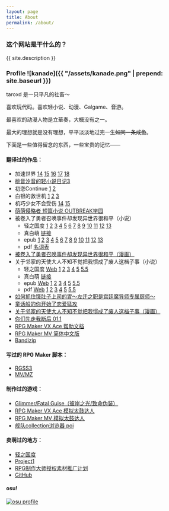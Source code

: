 ```yaml
---
layout: page
title: About
permalink: /about/
---
```


### 这个网站是干什么的？

{{ site.description }}

### Profile ![kanade]({{ "/assets/kanade.png" | prepend: site.baseurl }})

taroxd 是一只平凡的社畜～

喜欢玩代码。喜欢轻小说、动漫、Galgame、音游。

最喜欢的动漫人物是立華奏，大概没有之一。

最大的理想就是没有理想，平平淡淡地过完一生<del>如同一条咸鱼</del>。

下面是一些值得留念的东西，一些宝贵的记忆——

#### 翻译过的作品：
* 加速世界
  [14](https://www.lightnovel.us/detail/601101)
  [15](https://www.lightnovel.us/detail/693752)
  [16](https://www.lightnovel.us/detail/747686)
  [17](https://www.lightnovel.us/detail/780343)
  [18](https://www.lightnovel.us/detail/829740)
* [桃音汐音的轻小说日记3](https://www.lightnovel.us/detail/740989)
* 初恋Continue
  [1](https://www.lightnovel.us/detail/743827)
  [2](https://www.lightnovel.us/detail/760769)
* 白银的救世机
  [1](https://www.lightnovel.us/detail/594361)
  [2](https://www.lightnovel.us/detail/597265)
  [3](https://www.lightnovel.us/detail/614961)
* 机巧少女不会受伤
  [14](https://www.lightnovel.us/detail/802976)
  [15](https://www.lightnovel.us/detail/845017)
* [萌萌侵略者 短篇小说 OUTBREAK学园](https://www.lightnovel.us/detail/721465)
* 被卷入了勇者召唤事件却发现异世界很和平（小说）
    - 轻之国度
      [1](https://www.lightnovel.us/detail/954461)
      [2](https://www.lightnovel.us/detail/957662)
      [3](https://www.lightnovel.us/detail/961923)
      [4](https://www.lightnovel.us/detail/966648)
      [5](https://www.lightnovel.us/detail/971249)
      [6](https://www.lightnovel.us/detail/975643)
      [7](https://www.lightnovel.us/detail/989470)
      [8](https://www.lightnovel.us/detail/1010962)
      [9](https://www.lightnovel.us/detail/1026790)
      [10](https://www.lightnovel.us/detail/1050240)
      [11](https://www.lightnovel.us/detail/1075288)
      [12](https://www.lightnovel.us/detail/1090657)
      [13](https://www.lightnovel.us/detail/1111788)
    - 真白萌
      [链接](https://masi.ro/n29)
    - epub
      [1](https://www.lightnovel.us/detail/980042)
      [2](https://www.lightnovel.us/detail/986395)
      [3](https://www.lightnovel.us/detail/1003306)
      [4](https://www.lightnovel.us/detail/1012181)
      [5](https://www.lightnovel.us/detail/1020477)
      [6](https://www.lightnovel.us/detail/1030938)
      [7](https://www.lightnovel.us/detail/1035396)
      [8](https://www.lightnovel.us/detail/1044957)
      [9](https://www.lightnovel.us/detail/1052879)
      [10](https://www.lightnovel.us/detail/1090588)
      [11](https://www.lightnovel.us/detail/1091264)
      [12](https://www.lightnovel.us/detail/1099367)
      [13](https://www.lightnovel.us/detail/1117017)
    - pdf
      [名词表](https://taroxd.cn/public/n2273dh_glossary.pdf)
* [被卷入了勇者召唤事件却发现异世界很和平（漫画）](https://m.dmzj.com/info/46188.html)
* 关于邻家的天使大人不知不觉把我惯成了废人这档子事（小说）
    - 轻之国度
      [Web](https://www.lightnovel.us/detail/960506)
      [1](https://www.lightnovel.us/detail/969447)
      [2](https://www.lightnovel.us/detail/1021461)
      [3](https://www.lightnovel.us/detail/1039513)
      [4](https://www.lightnovel.us/detail/1063437)
      [5](https://www.lightnovel.us/detail/1083383)
      [5.5](https://www.lightnovel.us/detail/1103406)
    - 真白萌
      [链接](https://masi.ro/n9)
    - epub
      [Web](https://blog.taroxd.com/n8440fe/n8440fe.epub)
      [1](https://www.lightnovel.us/detail/978268)
      [2](https://www.lightnovel.us/detail/1023156)
      [3](https://www.lightnovel.us/detail/1041374)
      [4](https://www.lightnovel.us/detail/1068953)
      [5](https://www.lightnovel.us/detail/1088218)
      [5.5](https://www.lightnovel.us/detail/1103411)
    - pdf
      [Web](https://blog.taroxd.com/n8440fe/n8440fe.pdf)
      [1](https://www.lightnovel.us/detail/978268)
      [2](https://www.lightnovel.us/detail/1023156)
      [3](https://www.lightnovel.us/detail/1041374)
      [4](https://www.lightnovel.us/detail/1068953)
      [5](https://www.lightnovel.us/detail/1088218)
      [5.5](https://www.lightnovel.us/detail/1103411)
* [如何抓住饿肚子上司的胃～左迁之职是宫廷魔导师专属厨师～](https://manhua.dmzj.com/ruhezhuazhueduzishangsideweizuoqianzhizhishigongti)
* [童话般的你开始了恋爱猛攻](https://manhua.dmzj.com/tonghuabandenikaishiliaolianaimenggong)
* [关于邻家的天使大人不知不觉把我惯成了废人这档子事（漫画）](https://manhua.dmzj.com/gyljdtsdrbzbjbwgclfrzjs)
* [你们先走我断后 01.1](https://manhua.dmzj.com/nimenxianzouwoduanhou/87485.shtml)
* [RPG Maker VX Ace 帮助文档](https://github.com/taroxd/RMVA-F1)
* [RPG Maker MV 简体中文版](https://store.steampowered.com/app/363890/RPG_Maker_MV/)
* [Bandizip](https://www.bandisoft.com/bandizip/)

#### 写过的 RPG Maker 脚本：
* [RGSS3](/rgss/)
* [MV/MZ](/mvmz-plugins/)

#### 制作过的游戏：
* [Glimmer/Fatal Guise（彼岸之光/致命伪装）](https://rpg.blue/thread-371221-1-1.html)
* [RPG Maker VX Ace 模拟太鼓达人](https://github.com/taroxd/RGSS-Taiko)
* [RPG Maker MV 模拟太鼓达人](https://github.com/taroxd/RPGMV-Taiko)
* [舰队collection浏览器 poi](https://github.com/poooi/poi)

#### 卖萌过的地方：
* [轻之国度](https://www.lightnovel.us/settings/401205)
* [Project1](https://rpg.blue/?102614)
* [RPG制作大师授权素材推广计划](http://rmproject.lofter.com/)
* [GitHub](https://github.com/taroxd)

#### osu!
[![osu profile](http://osusig.ppy.sh/image1.png?uid=1300039&m=0)](https://osu.ppy.sh/u/1300039)

